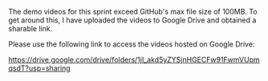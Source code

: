 The demo videos for this sprint exceed GitHub's max file size of 100MB. To get around this, I have uploaded the videos to Google Drive and obtained a sharable link.

Please use the following link to access the videos hosted on Google Drive:

https://drive.google.com/drive/folders/1jI_akd5yZYSjnHGECFw91FwmVUpmqsdT?usp=sharing
